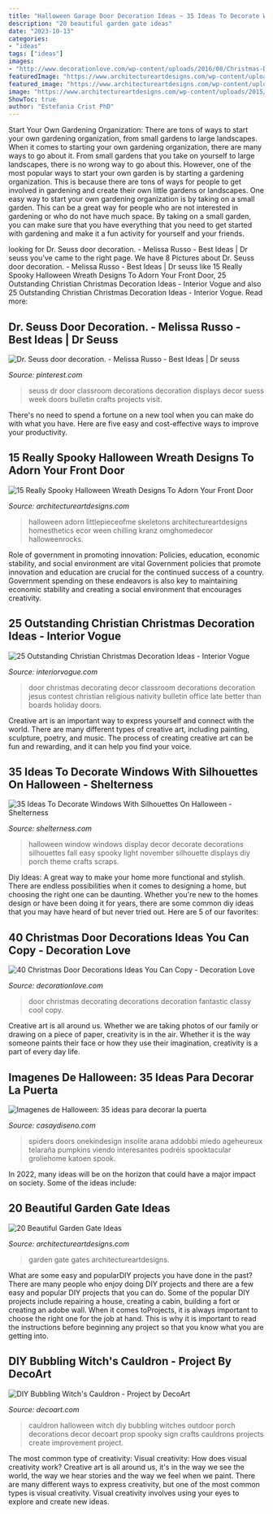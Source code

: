 ```yaml
---
title: "Halloween Garage Door Decoration Ideas ~ 35 Ideas To Decorate Windows With Silhouettes On Halloween"
description: "20 beautiful garden gate ideas"
date: "2023-10-13"
categories:
- "ideas"
tags: ["ideas"]
images:
- "http://www.decorationlove.com/wp-content/uploads/2016/08/Christmas-Door-Decorating-Ideas-2016-1.jpg"
featuredImage: "https://www.architectureartdesigns.com/wp-content/uploads/2015/10/618.jpg"
featured_image: "https://www.architectureartdesigns.com/wp-content/uploads/2013/03/Gates-ArchitectureArtDesigns-6.jpg"
image: "https://www.architectureartdesigns.com/wp-content/uploads/2015/10/618.jpg"
ShowToc: true
author: "Estefania Crist PhD"
---
```



Start Your Own Gardening Organization: There are tons of ways to start your own gardening organization, from small gardens to large landscapes.
When it comes to starting your own gardening organization, there are many ways to go about it. From small gardens that you take on yourself to large landscapes, there is no wrong way to go about this. However, one of the most popular ways to start your own garden is by starting a gardening organization. This is because there are tons of ways for people to get involved in gardening and create their own little gardens or landscapes.
One easy way to start your own gardening organization is by taking on a small garden. This can be a great way for people who are not interested in gardening or who do not have much space. By taking on a small garden, you can make sure that you have everything that you need to get started with gardening and make it a fun activity for yourself and your friends.

	

		
looking for Dr. Seuss door decoration. - Melissa Russo - Best Ideas | Dr seuss you've came to the right page. We have 8 Pictures about Dr. Seuss door decoration. - Melissa Russo - Best Ideas | Dr seuss like 15 Really Spooky Halloween Wreath Designs To Adorn Your Front Door, 25 Outstanding Christian Christmas Decoration Ideas - Interior Vogue and also 25 Outstanding Christian Christmas Decoration Ideas - Interior Vogue. Read more:
		
    
## Dr. Seuss Door Decoration. - Melissa Russo - Best Ideas | Dr Seuss

<img loading=lazy src="https://i.pinimg.com/736x/52/84/ce/5284cecd9f3bec1d50b9208ecb1d4838.jpg" onerror="this.onerror=null;this.src='https://tse2.mm.bing.net/th?id=OIP.ajxMMmyDfiyVZT3fIUgKqwHaNK&amp;pid=15.1';" alt="Dr. Seuss door decoration. - Melissa Russo - Best Ideas | Dr seuss">

_Source: pinterest.com_

>seuss dr door classroom decorations decoration displays decor suess week doors bulletin crafts projects visit. 

	

There's no need to spend a fortune on a new tool when you can make do with what you have. Here are five easy and cost-effective ways to improve your productivity.

    
## 15 Really Spooky Halloween Wreath Designs To Adorn Your Front Door

<img loading=lazy src="https://www.architectureartdesigns.com/wp-content/uploads/2015/10/618.jpg" onerror="this.onerror=null;this.src='https://tse1.mm.bing.net/th?id=OIP.4okBnyo2PEMoGXHen6Ye1gHaJq&amp;pid=15.1';" alt="15 Really Spooky Halloween Wreath Designs To Adorn Your Front Door">

_Source: architectureartdesigns.com_

>halloween adorn littlepieceofme skeletons architectureartdesigns homesthetics ecor ween chilling kranz omghomedecor halloweenrocks. 

	

Role of government in promoting innovation: Policies, education, economic stability, and social environment are vital
Government policies that promote innovation and education are crucial for the continued success of a country. Government spending on these endeavors is also key to maintaining economic stability and creating a social environment that encourages creativity.

    
## 25 Outstanding Christian Christmas Decoration Ideas - Interior Vogue

<img loading=lazy src="http://interiorvogue.com/wp-content/uploads/2016/09/Christmas-Door-Decorating-Contest.jpg" onerror="this.onerror=null;this.src='https://tse3.mm.bing.net/th?id=OIP.BMPM7b80SZ89U73DmgRpOQHaJ4&amp;pid=15.1';" alt="25 Outstanding Christian Christmas Decoration Ideas - Interior Vogue">

_Source: interiorvogue.com_

>door christmas decorating decor classroom decorations decoration jesus contest christian religious nativity bulletin office late better than boards holiday doors. 

	

Creative art is an important way to express yourself and connect with the world. There are many different types of creative art, including painting, sculpture, poetry, and music. The process of creating creative art can be fun and rewarding, and it can help you find your voice.

    
## 35 Ideas To Decorate Windows With Silhouettes On Halloween - Shelterness

<img loading=lazy src="https://i.shelterness.com/2011/10/25-ideas-to-decorate-windows-with-silhouettes-on-halloween-1-775x1162.jpg" onerror="this.onerror=null;this.src='https://tse4.mm.bing.net/th?id=OIP.1ZaMQenkiKCfgyBHje5rjQHaLG&amp;pid=15.1';" alt="35 Ideas To Decorate Windows With Silhouettes On Halloween - Shelterness">

_Source: shelterness.com_

>halloween window windows display decor decorate decorations silhouettes fall easy spooky light november silhouette displays diy porch theme crafts scraps. 

	

Diy Ideas: A great way to make your home more functional and stylish. There are endless possibilities when it comes to designing a home, but choosing the right one can be daunting. Whether you're new to the homes design or have been doing it for years, there are some common diy ideas that you may have heard of but never tried out. Here are 5 of our favorites: 

    
## 40 Christmas Door Decorations Ideas You Can Copy - Decoration Love

<img loading=lazy src="http://www.decorationlove.com/wp-content/uploads/2016/08/Christmas-Door-Decorating-Ideas-2016-1.jpg" onerror="this.onerror=null;this.src='https://tse4.mm.bing.net/th?id=OIP.HQbpa5I-tM0XcAe0A20cGQHaJx&amp;pid=15.1';" alt="40 Christmas Door Decorations Ideas You Can Copy - Decoration Love">

_Source: decorationlove.com_

>door christmas decorating decorations decoration fantastic classy cool copy. 

	

Creative art is all around us. Whether we are taking photos of our family or drawing on a piece of paper, creativity is in the air. Whether it is the way someone paints their face or how they use their imagination, creativity is a part of every day life.

    
## Imagenes De Halloween: 35 Ideas Para Decorar La Puerta

<img loading=lazy src="https://casaydiseno.com/wp-content/uploads/2015/10/imagenes-halloween-decoracion-puerta-miedo-arana-calabazas.jpg" onerror="this.onerror=null;this.src='https://tse1.mm.bing.net/th?id=OIP.ll1USegnJo_Wr-aDv9_DvgHaKX&amp;pid=15.1';" alt="Imagenes de Halloween: 35 ideas para decorar la puerta">

_Source: casaydiseno.com_

>spiders doors onekindesign insolite arana addobbi miedo ageheureux telaraña pumpkins viendo interesantes podréis spooktacular groliehome katoen spook. 

	

In 2022, many ideas will be on the horizon that could have a major impact on society. Some of the ideas include: 

    
## 20 Beautiful Garden Gate Ideas

<img loading=lazy src="https://www.architectureartdesigns.com/wp-content/uploads/2013/03/Gates-ArchitectureArtDesigns-6.jpg" onerror="this.onerror=null;this.src='https://tse3.mm.bing.net/th?id=OIP.SGeevEAtPGw3-zs_8P6foQAAAA&amp;pid=15.1';" alt="20 Beautiful Garden Gate Ideas">

_Source: architectureartdesigns.com_

>garden gate gates architectureartdesigns. 

	

What are some easy and popularDIY projects you have done in the past?
There are many people who enjoy doing DIY projects and there are a few easy and popular DIY projects that you can do. Some of the popular DIY projects include repairing a house, creating a cabin, building a fort or creating an adobe wall. When it comes toProjects, it is always important to choose the right one for the job at hand. This is why it is important to read the instructions before beginning any project so that you know what you are getting into.

    
## DIY Bubbling Witch&#039;s Cauldron - Project By DecoArt

<img loading=lazy src="https://decoart.com/img/projects/projects/2841_witchs-cauldron.jpg" onerror="this.onerror=null;this.src='https://tse2.mm.bing.net/th?id=OIP.cBkhU1AoMs2FH_WopZ31IwHaIY&amp;pid=15.1';" alt="DIY Bubbling Witch&#039;s Cauldron - Project by DecoArt">

_Source: decoart.com_

>cauldron halloween witch diy bubbling witches outdoor porch decorations decor decoart prop spooky sign crafts cauldrons projects create improvement project. 

	

The most common type of creativity: Visual creativity: How does visual creativity work?
Creative art is all around us, it's in the way we see the world, the way we hear stories and the way we feel when we paint. There are many different ways to express creativity, but one of the most common types is visual creativity. Visual creativity involves using your eyes to explore and create new ideas.

